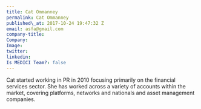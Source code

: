 ```yaml
---
title: Cat Ommanney
permalink: Cat Ommanney
published\_at: 2017-10-24 19:47:32 Z
email: asfa@gmail.com
company-title: 
Company: 
Image: 
twitter: 
linkedin: 
Is MEDICI Team?: false
---
```


Cat started working in PR in 2010 focusing primarily on the financial services sector. She has worked across a variety of accounts within the market, covering platforms, networks and nationals and asset management companies.